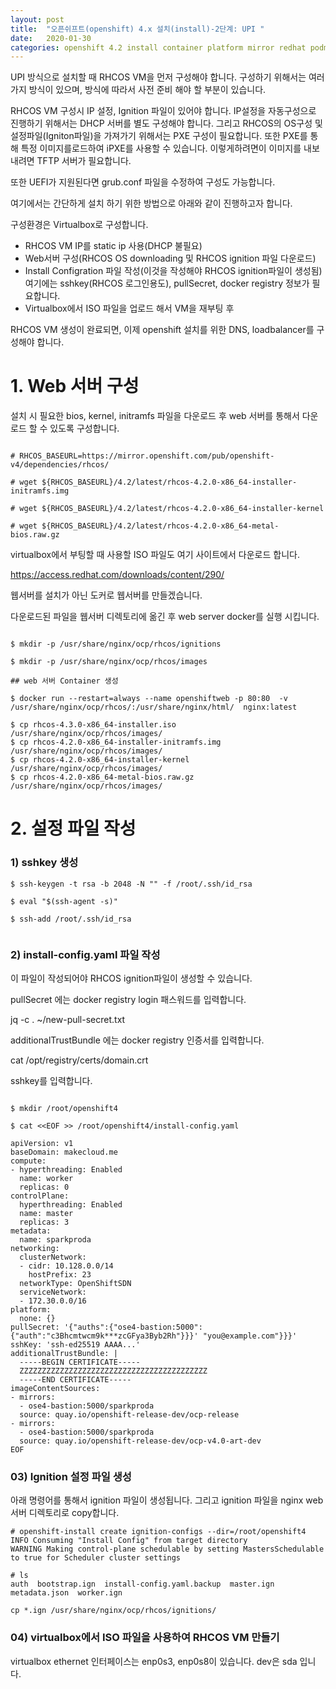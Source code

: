 ```yaml
---
layout: post
title:  "오픈쉬프트(openshift) 4.x 설치(install)-2단계: UPI "
date:   2020-01-30
categories: openshift 4.2 install container platform mirror redhat podman virtualbox
---
```


UPI 방식으로 설치할 때 RHCOS VM을 먼저 구성해야 합니다. 구성하기 위해서는 여러가지 방식이 있으며, 방식에 따라서 사전 준비 해야 할 부분이 있습니다.

RHCOS VM 구성시 IP 설정, Ignition 파일이 있어야 합니다. IP설정을 자동구성으로 진행하기 위해서는 DHCP 서버를 별도 구성해야 합니다. 그리고 RHCOS의 OS구성 및 설정파일(Igniton파일)을 가져가기 위해서는 PXE 구성이 필요합니다.
 또한 PXE를 통해 특정 이미지를로드하여 iPXE를 사용할 수 있습니다. 이렇게하려면이 이미지를 내보내려면 TFTP 서버가 필요합니다.

또한 UEFI가 지원된다면 grub.conf 파일을 수정하여 구성도 가능합니다.

여기에서는 간단하게 설치 하기 위한 방법으로 아래와 같이 진행하고자 합니다.

구성환경은 Virtualbox로 구성합니다.

 - RHCOS VM IP를 static ip 사용(DHCP 불필요)
 - Web서버 구성(RHCOS OS downloading 및 RHCOS ignition 파일 다운로드)
 - Install Configration 파일 작성(이것을 작성해야 RHCOS ignition파일이 생성됨)
   여기에는 sshkey(RHCOS 로그인용도), pullSecret, docker registry 정보가 필요합니다.
 - Virtualbox에서 ISO 파일을 업로드 해서 VM을 재부팅 후

RHCOS VM 생성이 완료되면, 이제 openshift 설치를 위한 DNS, loadbalancer를 구성해야 합니다.

# 1. Web 서버 구성

설치 시 필요한 bios, kernel, initramfs 파일을 다운로드 후 web 서버를 통해서 다운로드 할 수 있도록 구성합니다.

~~~

# RHCOS_BASEURL=https://mirror.openshift.com/pub/openshift-v4/dependencies/rhcos/

# wget ${RHCOS_BASEURL}/4.2/latest/rhcos-4.2.0-x86_64-installer-initramfs.img

# wget ${RHCOS_BASEURL}/4.2/latest/rhcos-4.2.0-x86_64-installer-kernel

# wget ${RHCOS_BASEURL}/4.2/latest/rhcos-4.2.0-x86_64-metal-bios.raw.gz

~~~

virtualbox에서 부팅할 때 사용할 ISO 파일도 여기 사이트에서 다운로드 합니다.

https://access.redhat.com/downloads/content/290/

웹서버를 설치가 아닌 도커로 웹서버를 만들겠습니다.

다운로드된 파일을 웹서버 디렉토리에 옮긴 후 web server docker를 실행 시킵니다.


~~~

$ mkdir -p /usr/share/nginx/ocp/rhcos/ignitions

$ mkdir -p /usr/share/nginx/ocp/rhcos/images

## web 서버 Container 생성

$ docker run --restart=always --name openshiftweb -p 80:80  -v /usr/share/nginx/ocp/rhcos/:/usr/share/nginx/html/  nginx:latest

$ cp rhcos-4.3.0-x86_64-installer.iso /usr/share/nginx/ocp/rhcos/images/
$ cp rhcos-4.2.0-x86_64-installer-initramfs.img /usr/share/nginx/ocp/rhcos/images/
$ cp rhcos-4.2.0-x86_64-installer-kernel /usr/share/nginx/ocp/rhcos/images/
$ cp rhcos-4.2.0-x86_64-metal-bios.raw.gz /usr/share/nginx/ocp/rhcos/images/

~~~


# 2. 설정 파일 작성

### 1) sshkey 생성

~~~
$ ssh-keygen -t rsa -b 2048 -N "" -f /root/.ssh/id_rsa

$ eval "$(ssh-agent -s)"

$ ssh-add /root/.ssh/id_rsa


~~~

### 2) install-config.yaml 파일 작성

이 파일이 작성되어야 RHCOS ignition파일이 생성할 수 있습니다.

pullSecret 에는 docker registry login 패스워드를 입력합니다.

jq -c . ~/new-pull-secret.txt

additionalTrustBundle 에는 docker registry 인증서를 입력합니다.

cat /opt/registry/certs/domain.crt

sshkey를 입력합니다.

~~~

$ mkdir /root/openshift4

$ cat <<EOF >> /root/openshift4/install-config.yaml

apiVersion: v1
baseDomain: makecloud.me
compute:
- hyperthreading: Enabled   
  name: worker
  replicas: 0
controlPlane:
  hyperthreading: Enabled   
  name: master
  replicas: 3
metadata:
  name: sparkproda
networking:
  clusterNetwork:
  - cidr: 10.128.0.0/14
    hostPrefix: 23
  networkType: OpenShiftSDN
  serviceNetwork:
  - 172.30.0.0/16
platform:
  none: {}
pullSecret: '{"auths":{"ose4-bastion:5000":{"auth":"c3Bhcmtwcm9k***zcGFya3Byb2Rh"}}}' "you@example.com"}}}'
sshKey: 'ssh-ed25519 AAAA...'
additionalTrustBundle: |
  -----BEGIN CERTIFICATE-----
  ZZZZZZZZZZZZZZZZZZZZZZZZZZZZZZZZZZZZZZZZZZ
  -----END CERTIFICATE-----
imageContentSources:
- mirrors:
  - ose4-bastion:5000/sparkproda
  source: quay.io/openshift-release-dev/ocp-release
- mirrors:
  - ose4-bastion:5000/sparkproda
  source: quay.io/openshift-release-dev/ocp-v4.0-art-dev
EOF  
~~~


### 03) Ignition 설정 파일 생성

아래 명령어를 통해서 ignition 파일이 생성됩니다. 그리고 ignition 파일을 nginx web서버 디렉토리로 copy합니다.

~~~
# openshift-install create ignition-configs --dir=/root/openshift4
INFO Consuming "Install Config" from target directory
WARNING Making control-plane schedulable by setting MastersSchedulable to true for Scheduler cluster settings

# ls
auth  bootstrap.ign  install-config.yaml.backup  master.ign  metadata.json  worker.ign

cp *.ign /usr/share/nginx/ocp/rhcos/ignitions/

~~~


### 04) virtualbox에서 ISO 파일을 사용하여 RHCOS VM 만들기

virtualbox ethernet 인터페이스는 enp0s3, enp0s8이 있습니다. dev은 sda 입니다.
